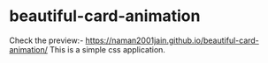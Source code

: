 # beautiful-card-animation
Check the preview:- https://naman2001jain.github.io/beautiful-card-animation/
This is a simple css application.
